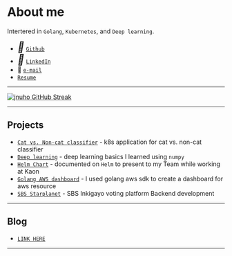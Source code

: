 # About me

Intertered in `Golang`, `Kubernetes`, and `Deep learning`.

* <i style="font-size:24px" class="fa">&#xf09b;</i> <a href="https://github.com/jnuho" target="_blank">`Github`</a>
* <i style="font-size:24px" class="fa">&#xf08c;</i> <a href="https://www.linkedin.com/in/jun-ho-lee-047166273/" target="_blank">`LinkedIn`</a>
* 📧 [`e-mail`](mailto:cactoos555@gmail.com?subject=Test)
* <i class="fa fa-id-card-o" aria-hidden="true"></i> [`Resume`](Resume.md)

<hr>

<!-- [![jnuho GitHub stats](https://github-readme-stats.vercel.app/api?username=jnuho&show_icons=true&rank_icon=percentile&show=reviews,prs_merged,prs_merged_percentage)](https://github.com/jnuho) -->

[![jnuho GitHub Streak](https://streak-stats.demolab.com?user=jnuho&theme=github-light)](https://github.com/jnuho)

<hr>

## Projects

- [`Cat vs. Non-cat classifier`](blog/posts/Cat-vs.-Non-cat-Classifier.md) - k8s application for cat vs. non-cat classifier
- [`Deep learning`](blog/posts/deeplearning.ai.md) - deep learning basics I learned using `numpy`
- [`Helm Chart`](blog/posts/Helm.md) - documented on `Helm` to present to my Team while working at Kaon
- [`Golang AWS dashboard`](blog/posts/Golang-AWS-dashboard.md) - I used golang aws sdk to create a dashboard for aws resource
- [`SBS Starplanet`](blog/posts/Work-at-Rowem.md) - SBS Inkigayo voting platform Backend development

<hr>

## Blog

* [`LINK HERE`](blog/index.md)

<hr>